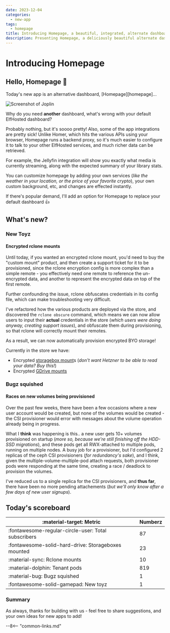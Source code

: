 ```yaml
---
date: 2023-12-04
categories:
  - new-app
tags:
  - homepage
title: Introducing Homepage, a beautiful, integrated, alternate dashboard
description: Presenting Homepage, a deliciously beautiful alternate dashboard for your ElfHosted services, with deep integrations into applications
---
```

# Introducing Homepage

## Hello, Homepage :art:

Today's new app is an alternative dashboard, [Homepage][homepage]...

![Screenshot of Joplin](/images/screenshots/homepage.png)

Why do you need **another** dashboard, what's wrong with your default ElfHosted dashboard?

Probably nothing, but it's soooo pretty! Also, some of the app integrations are pretty sick! Unlike Homer, which hits the various APIs using your browser, Homepage runs a backend proxy, so it's much easier to configure it to talk to your other ElfHosted services, and much richer data can be retrieved.

For example, the Jellyfin integration will show you exactly what media is currently streaming, along with the expected summary of your library stats.

You can customize homepage by adding your own services (*like the weather in your location, or the price of your favorite crypto*), your own custom background, etc, and changes are effected instantly.

If there's popular demand, I'll add an option for Homepage to replace your default dashboard :thumbsup:

<!-- more -->

## What's new? ##

### New Toyz

#### Encrypted rclone mounts

Until today, if you wanted an encrypted rclone mount, you'd need to buy the "custom mount" product, and then create a support ticket for it to be provisioned, since the rclone encryption config is more complex than a simple remote - you effectively need one remote to reference the un-encrypted data, and another to represent the encrypted data on top of the first remote.

Further confounding the issue, rclone obfuscates credentials in its config file, which can make troubleshooting very difficult.

I've refactored how the various products are deployed via the store, and discovered the `rclone obscure` command, which means we can now allow users to input their **actual** credentials in the store (*which users were doing anyway, creating support issues*), and obfuscate them during provisioning, so that rclone will correctly mount their remotes.

As a result, we can now automatically provision encrypted BYO storage!

Currently in the store we have:

* Encrypted [storagebox mount](https://store.elfhosted.com/product/hetzner-storagebox-mount/)s (*don't want Hetzner to be able to read your data? Buy this!*)
* Encrypted [GDrive mounts](https://store.elfhosted.com/product/rclone-google-drive-mount/)

### Bugz squished

#### Races on new volumes being provisioned

Over the past few weeks, there have been a few occasions where a new user account would be created, but none of the volumes would be created - the CSI provisioner would error with messages about the volume operation already being in progress.

What I **think** was happening is this.. a new user gets 10+ volumes provisioned on startup (*more so, because we're still finishing off the HDD-SSD migrations*), and these pods get all RWX-attached to multiple pods, running on multiple nodes. A busy job for a provisioner, but I'd configured 2 replicas of the ceph CSI provisioners (*for redundancy's sake*), and I think, given the multiple-volume-multiple-pod attach requests, both provisioner pods were responding at the same time, creating a race / deadlock to provision the volumes.

I've reduced us to a single replica for the CSI provisioners, and **thus far**, there have been no more pending attachements (*but we'll only know after a few days of new user signups*).

## Today's scoreboard

:material-target: Metric | Numberz
---------|----------
:fontawesome-regular-circle-user: Total subscribers | 87
:fontawesome-solid-hard-drive: Storageboxes mounted | 23
:material-sync: Rclone mounts | 10
:material-dolphin: Tenant pods | 819
:material-bug: Bugz squished | 1
:fontawesome-solid-gamepad: New toyz | 1

### Summary

As always, thanks for building with us - feel free to share suggestions, and your own ideas for new apps to add!

--8<-- "common-links.md"